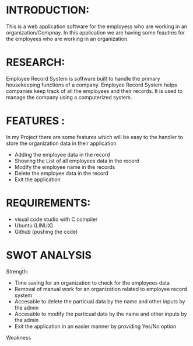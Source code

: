 # INTRODUCTION:

This is a web application software for the employess who are working in an organization/Compnay. In this application we are having some feautres for the employees who are working in an organization. 


# RESEARCH: 

Employee Record System is software built to handle the primary housekeeping functions of a company. Employee Record System helps companies keep track of all the employees and their records. It is used to manage the company using a computerized system.


# FEATURES :

In my Project there are some features which will be easy to the handler to store the organization data in their application 
* Adding the employee data in the record 
* Showing the List of all employees data in the record 
* Modify the employee name in the records
* Delete the employee data in the record
* Exit the application 


# REQUIREMENTS: 

* visual code studio with C compiler
* Ubuntu (LINUX)
* Github (pushing the code)


# SWOT ANALYSIS

Strength:
* Time saving for an organization to check for the employees data 
* Removal of manual work for an organization related to employee record system
* Accesable to delete the particual data by the name and other inputs by the admin
* Accesable to modify the particual data by the name and other inputs by the admin
* Exit the application in an easier manner by providing Yes/No option

Weakness